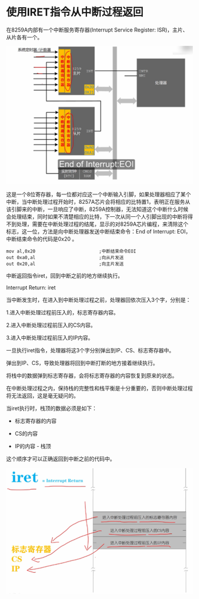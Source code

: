 # 使用IRET指令从中断过程返回

在8259A内部有一个中断服务寄存器(Interrupt Service Register: ISR)，主片、从片各有一个。

![image-20210515185848561](./images/image-20210515185848561.png)

这是一个8位寄存器，每一位都对应这一个中断输入引脚，如果处理器相应了某个中断，当中断处理过程开始时，8257A芯片会将相应的比特置1，表明正在服务从该引脚来的中断，一旦响应了中断，8259A控制器，无法知道这个中断什么时候会处理结束，同时如果不清楚相应的比特，下一次从同一个人引脚出现的中断将得不到处理，需要在中断处理过程的结尾，显示的对8259A芯片编程，来清除这个标志，这一位，方法是向中断处理器发送中断结束命令：End of Interrupt: EOI，中断结束命令的代码是0x20 。

```
mov al,0x20                        ;中断结束命令EOI 
out 0xa0,al                        ;向从片发送 
out 0x20,al                        ;向主片发送
```

中断返回指令iret，回到中断之前的地方继续执行。

Interrupt Return: iret

当中断发生时，在进入到中断处理过程之前，处理器回依次压入3个字，分别是：

1.进入中断处理过程前压入的，标志寄存器内容。

2.进入中断处理过程前压入的CS内容。

3.进入中断处理过程前压入的IP内容。

一旦执行iret指令，处理器将这3个字分别弹出到IP、CS、标志寄存器中。

弹出到IP、CS，导致处理器将回到中断打断的地方接着继续执行。

将栈中的数据弹到标志寄存器，会将标志寄存器的内容恢复到原来的状态。

在中断处理过程之内，保持栈的完整性和栈平衡是十分重要的，否则中断处理过程将无法返回，这是毫无疑问的。

当iret执行时，栈顶的数据必须是如下：

- 标志寄存器的内容

- CS的内容

- IP的内容 - 栈顶

这个顺序才可以正确返回到中断之前的代码中。

![image-20210515191007526](./images/image-20210515191007526.png)

